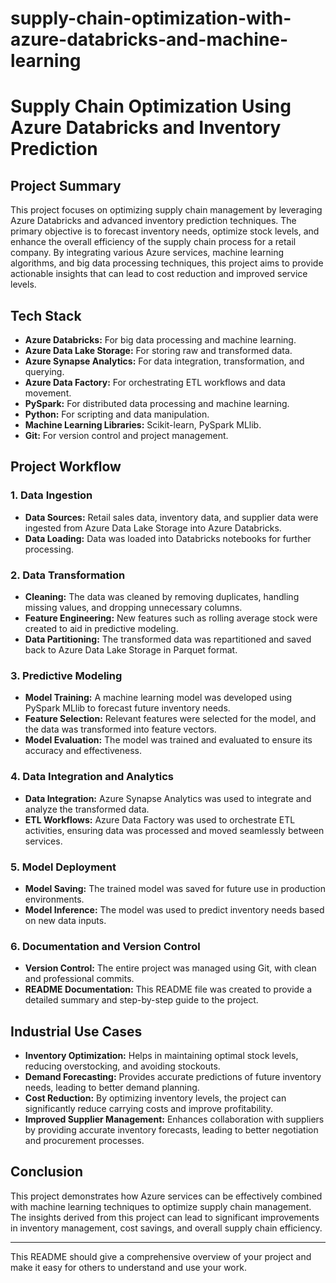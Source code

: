 # supply-chain-optimization-with-azure-databricks-and-machine-learning
# Supply Chain Optimization Using Azure Databricks and Inventory Prediction

## Project Summary

This project focuses on optimizing supply chain management by leveraging Azure Databricks and advanced inventory prediction techniques. The primary objective is to forecast inventory needs, optimize stock levels, and enhance the overall efficiency of the supply chain process for a retail company. By integrating various Azure services, machine learning algorithms, and big data processing techniques, this project aims to provide actionable insights that can lead to cost reduction and improved service levels.

## Tech Stack

- **Azure Databricks:** For big data processing and machine learning.
- **Azure Data Lake Storage:** For storing raw and transformed data.
- **Azure Synapse Analytics:** For data integration, transformation, and querying.
- **Azure Data Factory:** For orchestrating ETL workflows and data movement.
- **PySpark:** For distributed data processing and machine learning.
- **Python:** For scripting and data manipulation.
- **Machine Learning Libraries:** Scikit-learn, PySpark MLlib.
- **Git:** For version control and project management.

## Project Workflow

### 1. Data Ingestion
- **Data Sources:** Retail sales data, inventory data, and supplier data were ingested from Azure Data Lake Storage into Azure Databricks.
- **Data Loading:** Data was loaded into Databricks notebooks for further processing.

### 2. Data Transformation
- **Cleaning:** The data was cleaned by removing duplicates, handling missing values, and dropping unnecessary columns.
- **Feature Engineering:** New features such as rolling average stock were created to aid in predictive modeling.
- **Data Partitioning:** The transformed data was repartitioned and saved back to Azure Data Lake Storage in Parquet format.

### 3. Predictive Modeling
- **Model Training:** A machine learning model was developed using PySpark MLlib to forecast future inventory needs.
- **Feature Selection:** Relevant features were selected for the model, and the data was transformed into feature vectors.
- **Model Evaluation:** The model was trained and evaluated to ensure its accuracy and effectiveness.

### 4. Data Integration and Analytics
- **Data Integration:** Azure Synapse Analytics was used to integrate and analyze the transformed data.
- **ETL Workflows:** Azure Data Factory was used to orchestrate ETL activities, ensuring data was processed and moved seamlessly between services.

### 5. Model Deployment
- **Model Saving:** The trained model was saved for future use in production environments.
- **Model Inference:** The model was used to predict inventory needs based on new data inputs.

### 6. Documentation and Version Control
- **Version Control:** The entire project was managed using Git, with clean and professional commits.
- **README Documentation:** This README file was created to provide a detailed summary and step-by-step guide to the project.


## Industrial Use Cases

- **Inventory Optimization:** Helps in maintaining optimal stock levels, reducing overstocking, and avoiding stockouts.
- **Demand Forecasting:** Provides accurate predictions of future inventory needs, leading to better demand planning.
- **Cost Reduction:** By optimizing inventory levels, the project can significantly reduce carrying costs and improve profitability.
- **Improved Supplier Management:** Enhances collaboration with suppliers by providing accurate inventory forecasts, leading to better negotiation and procurement processes.

## Conclusion

This project demonstrates how Azure services can be effectively combined with machine learning techniques to optimize supply chain management. The insights derived from this project can lead to significant improvements in inventory management, cost savings, and overall supply chain efficiency.

---

This README should give a comprehensive overview of your project and make it easy for others to understand and use your work.